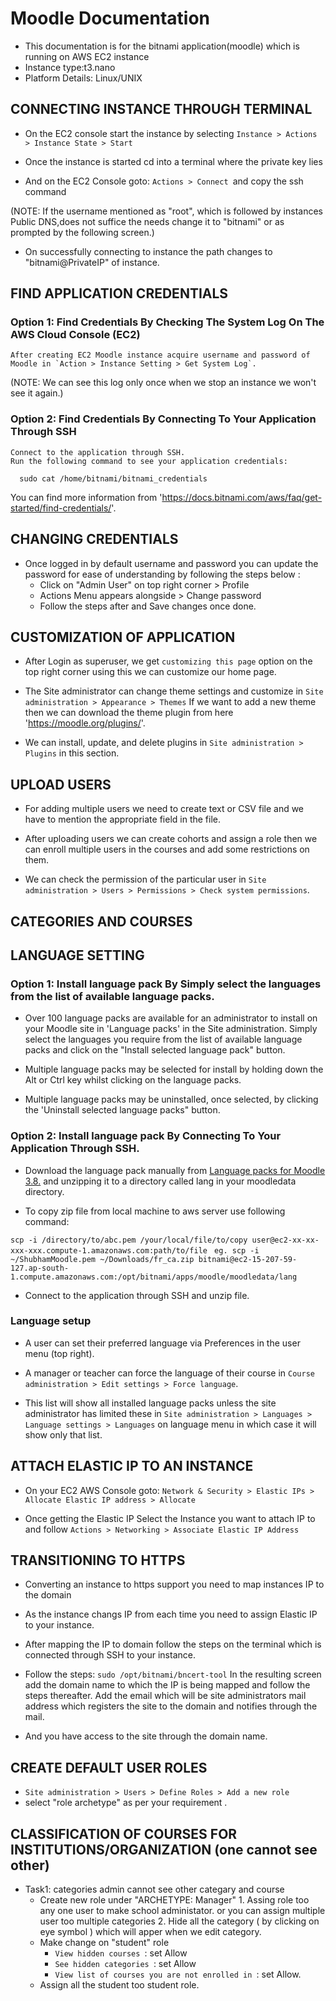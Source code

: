 # Moodle Documentation
- This documentation is for the bitnami application(moodle) which is running on AWS EC2 instance
- Instance type:t3.nano
- Platform Details: Linux/UNIX

## CONNECTING INSTANCE THROUGH TERMINAL
   - On the EC2 console start the instance by selecting 
    `Instance > Actions > Instance State > Start`
   
   - Once the instance is started cd into a terminal where the private key lies
   
   - And on the EC2 Console goto: 
   	`Actions > Connect `and copy the ssh command
	
   (NOTE: If the username mentioned as "root", which is followed by instances Public DNS,does
         not suffice the needs change it to "bitnami" or as prompted by the following screen.)
   
   - On successfully connecting to instance the path changes to "bitnami@PrivateIP" of instance.
   
## FIND APPLICATION CREDENTIALS

### Option 1: Find Credentials By Checking The System Log On The AWS Cloud Console (EC2)

	After creating EC2 Moodle instance acquire username and password of Moodle in `Action > Instance Setting > Get System Log`.

(NOTE: We can see this log only once when we stop an instance we won't see it again.)

### Option 2: Find Credentials By Connecting To Your Application Through SSH
    
    Connect to the application through SSH.
    Run the following command to see your application credentials:
`   sudo cat /home/bitnami/bitnami_credentials
`

   You can find more information from 'https://docs.bitnami.com/aws/faq/get-started/find-credentials/'.

## CHANGING CREDENTIALS

- Once logged in by default username and password you can update the password for ease of understanding by following the steps below :
   - Click on "Admin User" on top right corner > Profile
   - Actions Menu appears alongside > Change password
   - Follow the steps after and Save changes once done.

## CUSTOMIZATION OF APPLICATION

- After Login as superuser, we get `customizing this page` option on the top right corner using this we can customize our home page.

- The Site administrator can change theme settings and customize in `Site administration > Appearance > Themes`
    If we want to add a new theme then we can download the theme plugin from here 'https://moodle.org/plugins/'.

- We can install, update, and delete plugins in `Site administration > Plugins` in this section.

## UPLOAD USERS

- For adding multiple users we need to create text or CSV file and we have to mention the appropriate field in the file.

- After uploading users we can create cohorts and assign a role then we can enroll multiple users in the courses and add some restrictions on them.

- We can check the permission of the particular user in `Site administration > Users > Permissions > Check system permissions`.

## CATEGORIES AND COURSES

## LANGUAGE SETTING

### Option 1: Install language pack By Simply select the languages from the list of available language packs.

- Over 100 language packs are available for an administrator to install on your Moodle site in 'Language packs' in the Site administration. Simply select the languages you require from the list of available language packs and click on the "Install selected language pack" button.

- Multiple language packs may be selected for install by holding down the Alt or Ctrl key whilst clicking on the language packs.

- Multiple language packs may be uninstalled, once selected, by clicking the 'Uninstall selected language packs" button.

### Option 2: Install language pack By Connecting To Your Application Through SSH.

- Download the language pack manually from [Language packs for Moodle 3.8.](https://docs.moodle.org/38/en/Language_packs) and unzipping it to a directory called lang in your moodledata directory.

- To copy zip file from local machine to aws server use following command:

`scp -i /directory/to/abc.pem /your/local/file/to/copy user@ec2-xx-xx-xxx-xxx.compute-1.amazonaws.com:path/to/file
`
`eg. scp -i ~/ShubhamMoodle.pem ~/Downloads/fr_ca.zip bitnami@ec2-15-207-59-127.ap-south-1.compute.amazonaws.com:/opt/bitnami/apps/moodle/moodledata/lang	
`
- Connect to the application through SSH and unzip file.

### Language setup

- A user can set their preferred language via Preferences in the user menu (top right).

- A manager or teacher can force the language of their course in `Course administration > Edit settings > Force language`.

- This list will show all installed language packs unless the site administrator has limited these in `Site administration > Languages > Language settings > Languages` on language menu in which case it will show only that list.

## ATTACH ELASTIC IP TO AN INSTANCE

- On your EC2 AWS Console goto:
`Network & Security > Elastic IPs > Allocate Elastic IP address > Allocate`

- Once getting the Elastic IP Select the Instance you want to attach IP to  and follow 
	` Actions > Networking > Associate Elastic IP Address `

## TRANSITIONING TO HTTPS

- Converting an instance to https support you need to map instances IP to the domain

- As the instance changs IP from each time you need to assign Elastic IP to your instance.

- After mapping the IP to domain follow the steps on the terminal which is connected through SSH to your instance.

- Follow the steps: 
	`sudo /opt/bitnami/bncert-tool`
	In the resulting screen add the domain name to which the IP is being mapped and follow the steps thereafter.
	Add the email which will be site administrators mail address which registers the site to the domain and notifies through the mail.

- And you have access to the site through the domain name.

##  CREATE DEFAULT USER ROLES 

- `Site administration > Users > Define Roles > Add a new role` 
- select "role archetype" as per your requirement .

## CLASSIFICATION OF COURSES FOR INSTITUTIONS/ORGANIZATION (one cannot see other)
 - Task1: categories admin cannot see other categary and course 
 	- Create new role under "ARCHETYPE: Manager" 
        	1. Assing role too any one user to make school administator. or you can assign multiple user too multiple categories
		2. Hide all the category ( by clicking on eye symbol ) which will apper when we edit category.
	- Make change on "student" role
		- `View hidden courses `: set	Allow
		- `See hidden categories `: set	Allow
		- `View list of courses you are not enrolled in `: set	Allow.
	- Assign all the student too student role.
